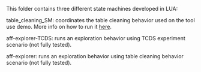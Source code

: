 This folder contains three different state machines developed in LUA:

table_cleaning_SM: coordinates the table cleaning behavior used on the tool use demo. More info on how to run it [here](https://github.com/robotology/tool-affordances/tree/master/app/LUA/table_clean_SM).

aff-explorer-TCDS: runs an exploration behavior using TCDS experiment scenario (not fully tested).

aff-explorer: runs an exploration behavior using table cleaning behavior scenario (not fully tested).

